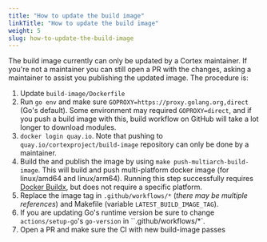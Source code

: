 ```yaml
---
title: "How to update the build image"
linkTitle: "How to update the build image"
weight: 5
slug: how-to-update-the-build-image
---
```


The build image currently can only be updated by a Cortex maintainer. If you're not a maintainer you can still open a PR with the changes, asking a maintainer to assist you publishing the updated image. The procedure is:

1. Update `build-image/Dockerfile`
1. Run `go env` and make sure `GOPROXY=https://proxy.golang.org,direct` (Go's default). Some environment may required `GOPROXY=direct`, and if you push a build image with this, build workflow on GitHub will take a lot longer to download modules.
1. `docker login quay.io`. Note that pushing to `quay.io/cortexproject/build-image` repository can only be done by a maintainer.
1. Build the and publish the image by using `make push-multiarch-build-image`. This will build and push multi-platform docker image (for linux/amd64 and linux/arm64).  Running this step successfully requires [Docker Buildx](https://docs.docker.com/buildx/working-with-buildx/), but does not require a specific platform.
1. Replace the image tag in `.github/workflows/*` (_there may be multiple references_) and Makefile (variable `LATEST_BUILD_IMAGE_TAG`).
1. If you are updating Go's runtime version be sure to change `actions/setup-go`'s `go-version` in ``.github/workflows/*`.
1. Open a PR and make sure the CI with new build-image passes
